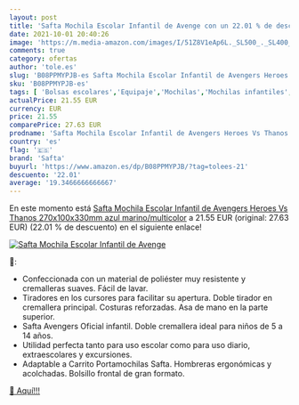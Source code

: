 ```yaml
---
layout: post
title: 'Safta Mochila Escolar Infantil de Avenge con un 22.01 % de descuento'
date: 2021-10-01 20:40:26
image: 'https://m.media-amazon.com/images/I/51Z8V1eAp6L._SL500_._SL400_.jpg'
comments: true
category: ofertas
author: 'tole.es'
slug: 'B08PPMYPJB-es Safta Mochila Escolar Infantil de Avengers Heroes Vs...'
sku: 'B08PPMYPJB-es'
tags: [ 'Bolsas escolares','Equipaje','Mochilas','Mochilas infantiles','Mochilas, estuches y sets escolares','escolar','mochila','safta', ]
actualPrice: 21.55 EUR
currency: EUR
price: 21.55
comparePrice: 27.63 EUR
prodname: 'Safta Mochila Escolar Infantil de Avengers Heroes Vs Thanos  270x100x330mm  azul marino/multicolor'
country: 'es'
flag: '🇪🇸'
brand: 'Safta'
buyurl: 'https://www.amazon.es/dp/B08PPMYPJB/?tag=tolees-21'
descuento: '22.01'
average: '19.3466666666667'
---
```


En este momento está [Safta Mochila Escolar Infantil de Avengers Heroes Vs Thanos  270x100x330mm  azul marino/multicolor](https://www.amazon.es/dp/B08PPMYPJB/?tag=tolees-21) a 21.55 EUR (original: 27.63 EUR) (22.01 %  de descuento) en el siguiente enlace!

[![Safta Mochila Escolar Infantil de Avenge](https://m.media-amazon.com/images/I/51Z8V1eAp6L._SL500_._SL400_.jpg)](https://www.amazon.es/dp/B08PPMYPJB/?tag=tolees-21)

🔎:

- Confeccionada con un material de poliéster muy resistente y cremalleras suaves. Fácil de lavar.
- Tiradores en los cursores para facilitar su apertura. Doble tirador en cremallera principal. Costuras reforzadas. Asa de mano en la parte superior.
- Safta Avengers Oficial infantil. Doble cremallera ideal para niños de 5 a 14 años.
- Utilidad perfecta tanto para uso escolar como para uso diario, extraescolares y excursiones.
- Adaptable a Carrito Portamochilas Safta. Hombreras ergonómicas y acolchadas. Bolsillo frontal de gran formato.

[🛒 Aquí!!!](https://www.amazon.es/dp/B08PPMYPJB/?tag=tolees-21)
